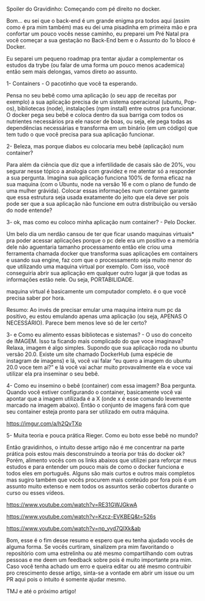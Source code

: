 Spoiler do Gravidinho: Começando com pé direito no docker.

Bom… eu sei que o back-end é um grande enigma pra todos aqui (assim como é pra mim também) mas eu dei uma pisadinha em primeira mão e pra confortar um pouco vocês nesse caminho, eu preparei um Pré Natal pra você começar a sua gestação no Back-End bem e o Assunto do 1o bloco é Docker.

Eu separei um pequeno roadmap pra tentar ajudar a complementar os estudos da trybe (ou falar de uma forma um pouco menos academica) então sem mais delongas, vamos direto ao assunto.

1- Containers - O pacotinho que você ta esperando.

Pensa no seu bebê como uma aplicação (o seu app de receitas por exemplo) a sua aplicação precisa de um sistema operacional (ubuntu, Pop-os), bibliotecas (node), instalações (npm install) entre outros pra funcionar. O docker pega seu bebê e coloca dentro da sua barriga com todos os nutrientes necessários pra ele nascer de boas, ou seja, ele pega todas as dependências necessárias e transforma em um binário (em um código) que tem tudo o que você precisa para sua aplicação funcionar.

2- Beleza, mas porque diabos eu colocaria meu bebê (aplicação) num container?

Para além da ciência que diz que a infertilidade de casais são de 20%, vou segurar nesse tópico a analogia com gravidez e me atentar só a responder a sua pergunta. Imagina sua aplicação funciona 100% de forma eficaz na sua maquina (com o Ubuntu, node na versão 16 e com o plano de fundo de uma mulher grávida). Colocar essas informações num container garante que essa estrutura seja usada exatamente do jeito que ela deve ser pois pode ser que a sua aplicação não funcione em outra distribuição ou versão do node entende?

3- ok, mas como eu coloco minha aplicação num container? - Pelo Docker.

Um belo dia um nerdão cansou de ter que ficar usando maquinas virtuais* pra poder acessar aplicações porque o pc dele era um positivo e a memória dele não aguentaria tamanho processamento então ele criou uma ferramenta chamada docker que transforma suas aplicações em containers e usando sua engine, faz com que o processamento seja muito menor do que utilizando uma maquina virtual por exemplo. Com isso, você conseguiria abrir sua aplicação em qualquer outro lugar já que todas as informações estão nele. Ou seja, PORTABILIDADE.

maquina virtual é basicamente um computador completo. é o que você precisa saber por hora.

Resumo: Ao invés de precisar emular uma maquina inteira num pc da positivo, eu estou emulando apenas uma aplicação (ou seja, APENAS O NECESSÁRIO). Parece bem menos leve só de ler certo?

3- e Como eu alimento essas bibliotecas e sistemas? - O uso do conceito de IMAGEM.
Isso ta ficando mais complicado do que voce imaginava? Relaxa, imagem é algo simples.
Supondo que sua aplicação roda no ubuntu versão 20.0. Existe um site chamado DockerHub (uma espécie de instagram de imagens) e lá, você vai falar “eu quero a imagem do ubuntu 20.0 voce tem ai?” e lá você vai achar muito provavalmente ela e voce vai utilizar ela pra inseminar o seu bebê.

4- Como eu insemino o bebê (container) com essa imagem?
Boa pergunta. Quando você estiver configurando o container, basicamente você vai apontar que a imagem utilizada é a X (onde x é esse comando levemente marcado na imagem abaixo). Então o conjunto de imagens fará com que seu container esteja pronto para ser utilizado em outra máquina.

https://imgur.com/a/h2QvTXp

5- Muita teoria e pouca prática Rieger. Como eu boto esse bebê no mundo?

Então gravidinhos, o intuito desse artigo não é me concentrar na parte prática pois estou mais desconstruindo a teoria por trás do docker ok? Porém, alimento vocês com os links abaixos que utilizei para reforçar meus estudos e para entender um pouco mais de como o docker funciona e todos eles em português. Alguns são mais curtos e outros mais completos mas sugiro também que vocês procurem mais conteúdo por fora pois é um assunto muito extenso e nem todos os assuntos serão cobertos durante o curso ou esses vídeos.

https://www.youtube.com/watch?v=RE31GWJGkwA

https://www.youtube.com/watch?v=Kzcz-EVKBEQ&t=526s

https://www.youtube.com/watch?v=np_vyd7QlXk&ab

Bom, esse é o fim desse resumo e espero que eu tenha ajudado vocês de alguma forma. Se vocês curtiram, sinalizem pra mim favoritando o repositório com uma estrelinha ou até mesmo compartilhando com outras pessoas e me deem um feedback sobre pois é muito importante pra mim. Caso você tenha achado um erro e queira editar ou até mesmo contruibir pro crescimento desse artigo, sinta-se a vontade em abrir um issue ou um PR aqui pois o intuito é somente ajudar mesmo.

TMJ e até o próximo artigo!
